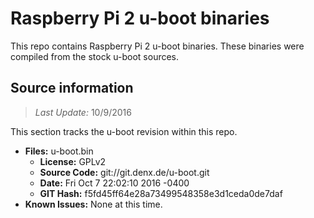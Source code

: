 Raspberry Pi 2 u-boot binaries
===================

This repo contains Raspberry Pi 2 u-boot binaries.
These binaries were compiled from the stock u-boot sources.

Source information
-------------
> *Last Update:* 10/9/2016

This section tracks the u-boot revision within this repo.

* **Files:** u-boot.bin
  * **License:** GPLv2
  * **Source Code:** git://git.denx.de/u-boot.git
  * **Date:** Fri Oct 7 22:02:10 2016 -0400
  * **GIT Hash:** f5fd45ff64e28a73499548358e3d1ceda0de7daf
* **Known Issues:** None at this time.
